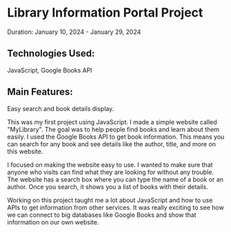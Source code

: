 # Library Information Portal Project
Duration: January 10, 2024 - January 29, 2024

## Technologies Used:
JavaScript, Google Books API

## Main Features: 
Easy search and book details display.


This was my first project using JavaScript. I made a simple website called "MyLibrary". The goal was to help people find books and learn about them easily. I used the Google Books API to get book information. This means you can search for any book and see details like the author, title, and more on this website.

I focused on making the website easy to use. I wanted to make sure that anyone who visits can find what they are looking for without any trouble. The website has a search box where you can type the name of a book or an author. Once you search, it shows you a list of books with their details.

Working on this project taught me a lot about JavaScript and how to use APIs to get information from other services. It was really exciting to see how we can connect to big databases like Google Books and show that information on our own website.
